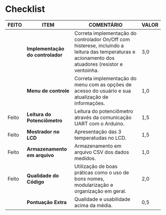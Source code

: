# Checklist

|FEITO|   ITEM    |   COMENTÁRIO  |   VALOR   |
|--|------------------------|---------------------------------------------------------------------------------------------------------|---------|
||**Implementação do controlador** | Correta implementação do controlador On/Off com histerese, incluindo a leitura das temperaturas e acionamento dos atuadores (resistor e ventoinha. |    3,0 |
||**Menu de controle**        | Correta implementação do menu com as opções de acesso do usuário e sua atualização de informações. | 1,0 |
|Feito|**Leitura do Potenciômetro**| Leitura do potenciômetro através da comunicação UART com o Arduino. | 1,5 |
|Feito|**Mostrador no LCD**        | Apresentação das 3 temperatudas no LCD. | 1,5 |
|Feito|**Armazenamento em arquivo**| Armazenamento em arquivo CSV dos dados medidos. |   1,0 |
|Feito|**Qualidade do Código**     | Utilização de boas práticas como o uso de bons nomes, modularização e organização em geral.    |  2,0 |
||**Pontuação Extra**         |   Qualidade e usabilidade acima da média.  |  0,5   |

